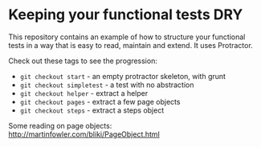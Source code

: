 # Keeping your functional tests DRY

This repository contains an example of how to structure your functional tests in a way that is easy to read, maintain and extend. It uses Protractor.

Check out these tags to see the progression:

* `git checkout start` - an empty protractor skeleton, with grunt
* `git checkout simpletest` - a test with no abstraction
* `git checkout helper` - extract a helper
* `git checkout pages` - extract a few page objects
* `git checkout steps` - extract a steps object

Some reading on page objects: http://martinfowler.com/bliki/PageObject.html
